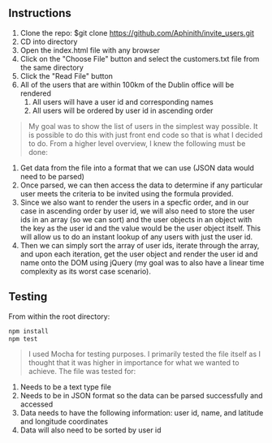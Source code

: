 ## Instructions

1. Clone the repo: $git clone https://github.com/Aphinith/invite_users.git
2. CD into directory
3. Open the index.html file with any browser
4. Click on the "Choose File" button and select the customers.txt file from the same directory
5. Click the "Read File" button
6. All of the users that are within 100km of the Dublin office will be rendered
    1. All users will have a user id and corresponding names
    2. All users will be ordered by user id in ascending order

> My goal was to show the list of users in the simplest way possible. It is possible to do this with just front end code so that is what I decided to do. From a higher level overview, I knew the following must be done:
1. Get data from the file into a format that we can use (JSON data would need to be parsed)
2. Once parsed, we can then access the data to determine if any particular user meets the criteria to be invited using the formula provided.
3. Since we also want to render the users in a specfic order, and in our case in ascending order by user id, we will also need to store the user ids in an array (so we can sort) and the user objects in an object with the key as the user id and the value would be the user object itself. This will allow us to do an instant lookup of any users with just the user id.
4. Then we can simply sort the array of user ids, iterate through the array, and upon each iteration, get the user object and render the user id and name onto the DOM using jQuery (my goal was to also have a linear time complexity as its worst case scenario).

## Testing

From within the root directory:

```sh
npm install
npm test
```

> I used Mocha for testing purposes. I primarily tested the file itself as I thought that it was higher in importance for what we wanted to achieve.
The file was tested for:
1. Needs to be a text type file
2. Needs to be in JSON format so the data can be parsed successfully and accessed
3. Data needs to have the following information: user id, name, and latitude and longitude coordinates
4. Data will also need to be sorted by user id

